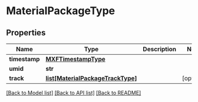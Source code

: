 # MaterialPackageType

## Properties
Name | Type | Description | Notes
------------ | ------------- | ------------- | -------------
**timestamp** | [**MXFTimestampType**](MXFTimestampType.md) |  | 
**umid** | **str** |  | 
**track** | [**list[MaterialPackageTrackType]**](MaterialPackageTrackType.md) |  | [optional] 

[[Back to Model list]](../README.md#documentation-for-models) [[Back to API list]](../README.md#documentation-for-api-endpoints) [[Back to README]](../README.md)


